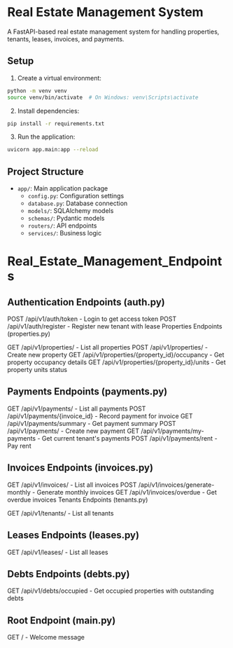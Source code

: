 # Real Estate Management System

A FastAPI-based real estate management system for handling properties, tenants, leases, invoices, and payments.

## Setup

1. Create a virtual environment:
```bash
python -m venv venv
source venv/bin/activate  # On Windows: venv\Scripts\activate
```

2. Install dependencies:
```bash
pip install -r requirements.txt
```

3. Run the application:
```bash
uvicorn app.main:app --reload
```

## Project Structure

- `app/`: Main application package
  - `config.py`: Configuration settings
  - `database.py`: Database connection
  - `models/`: SQLAlchemy models
  - `schemas/`: Pydantic models
  - `routers/`: API endpoints
  - `services/`: Business logic

# Real_Estate_Management_Endpoints
## Authentication Endpoints (auth.py)

POST /api/v1/auth/token - Login to get access token
POST /api/v1/auth/register - Register new tenant with lease
Properties Endpoints (properties.py)

GET /api/v1/properties/ - List all properties
POST /api/v1/properties/ - Create new property
GET /api/v1/properties/{property_id}/occupancy - Get property occupancy details
GET /api/v1/properties/{property_id}/units - Get property units status
## Payments Endpoints (payments.py)

GET /api/v1/payments/ - List all payments
POST /api/v1/payments/{invoice_id} - Record payment for invoice
GET /api/v1/payments/summary - Get payment summary
POST /api/v1/payments/ - Create new payment
GET /api/v1/payments/my-payments - Get current tenant's payments
POST /api/v1/payments/rent - Pay rent
## Invoices Endpoints (invoices.py)

GET /api/v1/invoices/ - List all invoices
POST /api/v1/invoices/generate-monthly - Generate monthly invoices
GET /api/v1/invoices/overdue - Get overdue invoices
Tenants Endpoints (tenants.py)

GET /api/v1/tenants/ - List all tenants
## Leases Endpoints (leases.py)

GET /api/v1/leases/ - List all leases
## Debts Endpoints (debts.py)

GET /api/v1/debts/occupied - Get occupied properties with outstanding debts
## Root Endpoint (main.py)

GET / - Welcome message

